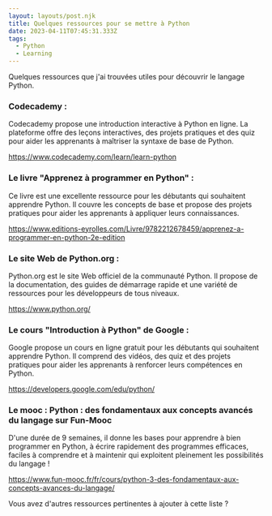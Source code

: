 ```yaml
---
layout: layouts/post.njk
title: Quelques ressources pour se mettre à Python
date: 2023-04-11T07:45:31.333Z
tags:
  - Python
  - Learning
---
```

Quelques ressources que j'ai trouvées utiles pour découvrir le langage Python.

### Codecademy :

Codecademy propose une introduction interactive à Python en ligne. La plateforme offre des leçons interactives, des projets pratiques et des quiz pour aider les apprenants à maîtriser la syntaxe de base de Python. 

<https://www.codecademy.com/learn/learn-python>

### Le livre "Apprenez à programmer en Python" :

 Ce livre est une excellente ressource pour les débutants qui souhaitent apprendre Python. Il couvre les concepts de base et propose des projets pratiques pour aider les apprenants à appliquer leurs connaissances. 

<https://www.editions-eyrolles.com/Livre/9782212678459/apprenez-a-programmer-en-python-2e-edition>

### Le site Web de Python.org :

Python.org est le site Web officiel de la communauté Python. Il propose de la documentation, des guides de démarrage rapide et une variété de ressources pour les développeurs de tous niveaux.

 <https://www.python.org/>

### Le cours "Introduction à Python" de Google :

 Google propose un cours en ligne gratuit pour les débutants qui souhaitent apprendre Python. Il comprend des vidéos, des quiz et des projets pratiques pour aider les apprenants à renforcer leurs compétences en Python. 

<https://developers.google.com/edu/python/>

### Le mooc :  Python : des fondamentaux aux concepts avancés du langage sur Fun-Mooc

D﻿'une durée de 9 semaines, il donne les bases pour apprendre à bien programmer en Python, à écrire rapidement des programmes efficaces, faciles à comprendre et à maintenir qui exploitent pleinement les possibilités du langage ! 

<https://www.fun-mooc.fr/fr/cours/python-3-des-fondamentaux-aux-concepts-avances-du-langage/>

V﻿ous avez d'autres ressources pertinentes à ajouter à cette liste ?